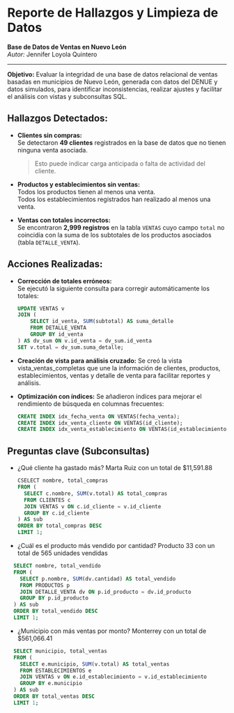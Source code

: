 # Reporte de Hallazgos y Limpieza de Datos  
**Base de Datos de Ventas en Nuevo León**   
_Autor:_ Jennifer Loyola Quintero

---

**Objetivo:** Evaluar la integridad de una base de datos relacional de ventas basadas en municipios de Nuevo León, generada con datos del DENUE y datos simulados, para identificar inconsistencias, realizar ajustes y facilitar el análisis con vistas y subconsultas SQL.

## Hallazgos Detectados:

- **Clientes sin compras:**  
  Se detectaron **49 clientes** registrados en la base de datos que no tienen ninguna venta asociada.  
  > Esto puede indicar carga anticipada o falta de actividad del cliente.

- **Productos y establecimientos sin ventas:**  
  Todos los productos tienen al menos una venta.  
  Todos los establecimientos registrados han realizado al menos una venta.

- **Ventas con totales incorrectos:**  
  Se encontraron **2,999 registros** en la tabla `VENTAS` cuyo campo `total` no coincidía con la suma de los subtotales de los productos asociados (tabla `DETALLE_VENTA`).

## Acciones Realizadas:

- **Corrección de totales erróneos:**  
  Se ejecutó la siguiente consulta para corregir automáticamente los totales:

  ```sql
  UPDATE VENTAS v
  JOIN (
      SELECT id_venta, SUM(subtotal) AS suma_detalle
      FROM DETALLE_VENTA
      GROUP BY id_venta
  ) AS dv_sum ON v.id_venta = dv_sum.id_venta
  SET v.total = dv_sum.suma_detalle;
  ```

- **Creación de vista para análisis cruzado:**
   Se creó la vista vista_ventas_completas que une la información de clientes, productos, establecimientos, ventas y detalle de venta para facilitar reportes y análisis.

- **Optimización con índices:**
  Se añadieron índices para mejorar el rendimiento de búsqueda en columnas frecuentes:
  ```sql
  CREATE INDEX idx_fecha_venta ON VENTAS(fecha_venta);
  CREATE INDEX idx_venta_cliente ON VENTAS(id_cliente);
  CREATE INDEX idx_venta_establecimiento ON VENTAS(id_establecimiento);
  ```

## Preguntas clave (Subconsultas)
- ¿Qué cliente ha gastado más?
Marta Ruiz con un total de $11,591.88
  ```sql
  CSELECT nombre, total_compras
  FROM (
    SELECT c.nombre, SUM(v.total) AS total_compras
    FROM CLIENTES c
    JOIN VENTAS v ON c.id_cliente = v.id_cliente
    GROUP BY c.id_cliente
  ) AS sub
  ORDER BY total_compras DESC
  LIMIT 1;
  ```

- ¿Cuál es el producto más vendido por cantidad?
Producto 33 con un total de 565 unidades vendidas
```sql
  SELECT nombre, total_vendido
  FROM (
    SELECT p.nombre, SUM(dv.cantidad) AS total_vendido
    FROM PRODUCTOS p
    JOIN DETALLE_VENTA dv ON p.id_producto = dv.id_producto
    GROUP BY p.id_producto
  ) AS sub
  ORDER BY total_vendido DESC
  LIMIT 1;
  ```
- ¿Municipio con más ventas por monto?
Monterrey con un total de $561,066.41
```sql
  SELECT municipio, total_ventas
  FROM (
    SELECT e.municipio, SUM(v.total) AS total_ventas
    FROM ESTABLECIMIENTOS e
    JOIN VENTAS v ON e.id_establecimiento = v.id_establecimiento
    GROUP BY e.municipio
  ) AS sub
  ORDER BY total_ventas DESC
  LIMIT 1;
  ```